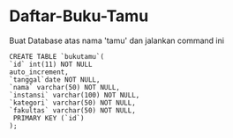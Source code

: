 # Daftar-Buku-Tamu

Buat Database atas nama 'tamu' dan jalankan command ini
```
CREATE TABLE `bukutamu`(
`id` int(11) NOT NULL
auto_increment,
`tanggal`date NOT NULL,
`nama` varchar(50) NOT NULL,
`instansi` varchar(100) NOT NULL,
`kategori` varchar(50) NOT NULL,
`fakultas` varchar(50) NOT NULL,
 PRIMARY KEY (`id`)
);
```
